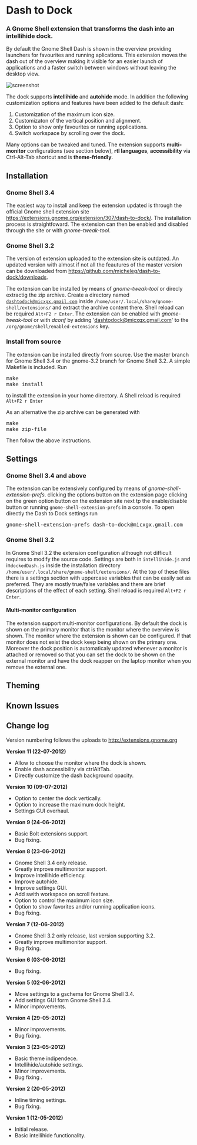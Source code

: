# Dash to Dock
### A Gnome Shell extension that transforms the dash into an intellihide dock.

By default the Gnome Shell Dash is shown in the overview providing launchers for favourites and running aplications. This extension moves the dash out of the overview making it visible for an easier launch of applications and a faster switch between windows without leaving the desktop view.

![screenshot](https://github.com/micheleg/dash-to-dock/raw/README/screenshots/master.jpg)

The dock supports **intellihide** and **autohide** mode. In addition the following customization options and features have been added to the default dash:

1. Customization of the maximum icon size.
2. Customizaton of the vertical position and alignment.
3. Option to show only favourites or running applications.
4. Switch workspace by scrolling over the dock.

Many options can be tweaked and tuned. The extension supports **multi-monitor** configurations (see section below), **rtl languages**, **accessibility** via Ctrl-Alt-Tab shortcut and is **theme-friendly**.

## Installation
### Gnome Shell 3.4
The easiest way to install and keep the extension updated is through the official Gnome shell extension site https://extensions.gnome.org/extension/307/dash-to-dock/. The installation process is straightfoward. The extension can then be enabled and disabled through the site or with *gnome-tweak-tool*.

### Gnome Shell 3.2
The version of extension uploaded to the extension site is outdated. An updated version with almost if not all the feautures of the master version can be downloaded from https://github.com/micheleg/dash-to-dock/downloads.

The extension can be installed by means of *gnome-tweak-tool* or direcly extractig the zip archive. Create a directory named <code>dashtodock@micxgx.gmail.com</code> inside <code>/home/user/.local/share/gnome-shell/extensions/</code> and extract the archive content there. Shell reload can be required <code>Alt+F2 r Enter</code>. The extension can be enabled with *gnome-tweak-tool* or with *dconf* by adding 'dashtodock@micxgx.gmail.com' to the <code>/org/gnome/shell/enabled-extensions</code> key.

### Install from source
The extension can be installed directly from source. Use the master branch for Gnome Shell 3.4 or the gnome-3.2 branch for Gnome Shell 3.2. A simple Makefile is included. Run 
<pre>make
make install
</pre>
to install the extension in your home directory. A Shell reload is required <code>Alt+F2 r Enter</code>

As an alternative the zip archive can be generated with 
<pre>
make
make zip-file
</pre>
Then follow the above instructions.

## Settings
### Gnome Shell 3.4 and above
The extension can be extensively configured by means of *gnome-shell-extension-prefs*. clicking the options button on the
extension page clicking on the green option button on the extension site next tp the enable/disable button or running <code>gnome-shell-extension-prefs</code> in a console. To open directly the Dash to Dock settings run 
<pre>
gnome-shell-extension-prefs dash-to-dock@micxgx.gmail.com
</pre>

### Gnome Shell 3.2
In Gnome Shell 3.2 the extension configuration although not difficult requires to modify the source code. Settings are both in <code>intellihide.js</code> and in<code>dockedDash.js</code> inside the installation directory <code>/home/user/.local/share/gnome-shell/extensions/</code>. At the top of these files there is a settings section with uppercase variables that can be easily set as preferred. They are mostly true/false variables and there are brief descriptions of the effect of each setting. Shell reload is required <code>Alt+F2 r Enter</code>.

#### Multi-monitor configuration
The extension support multi-monitor configurations. By default the dock is shown on the primary monitor that is the monitor where the overview is shown. The monitor where the extension is shown can be configured. If that monitor does not exist the dock keep being shown on the primary one. Moreover the dock position is automaticaly updated whenever a monitor is attached or removed so that you can set the dock to be shown on the external monitor and have the dock reapper on the laptop monitor when you remove the external one.

## Theming

## Known Issues

## Change log

Version numbering follows the uploads to http://extensions.gnome.org

**Version 11 (22-07-2012)**
 * Allow to choose the monitor where the dock is shown.
 * Enable dash accessibility via ctrlAltTab.
 * Directly customize the dash background opacity.

**Version 10 (09-07-2012)**
 * Option to center the dock vertically.
 * Option to increase the maximum dock height.
 * Settings GUI overhaul.

**Version 9 (24-06-2012)**
 * Basic Bolt extensions support.
 * Bug fixing.

**Version 8 (23-06-2012)**
 * Gnome Shell 3.4 only release.
 * Greatly improve multimonitor support.
 * Improve intellihide efficiency.
 * Improve autohide.
 * Improve settings GUI.
 * Add swith workspace on scroll feature.
 * Option to control the maximum icon size.
 * Option to show favorites and/or running application icons.
 * Bug fixing.

**Version 7 (12-06-2012)**
 * Gnome Shell 3.2 only release, last version supporting 3.2.
 * Greatly improve multimonitor support.
 * Bug fixing.

**Version 6 (03-06-2012)**
 * Bug fixing.

**Version 5 (02-06-2012)**
 * Move settings to a gschema for Gnome Shell 3.4.
 * Add settings GUI form Gnome Shell 3.4.
 * Minor improvements.

**Version 4 (29-05-2012)**
 * Minor improvements.
 * Bug fixing.

**Version 3 (23-05-2012)**
 * Basic theme indipendece.
 * Intellihide/autohide settings.
 * Minor improvements.
 * Bug fixing .

**Version 2 (20-05-2012)**
* Inline timing settings.
* Bug fixing.

**Version 1 (12-05-2012)**
* Initial release.
* Basic intellihide functionality.